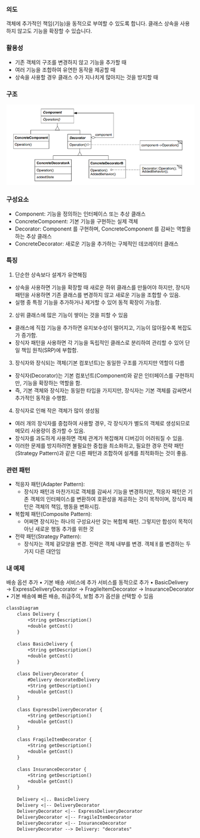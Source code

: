 ### 의도

객체에 추가적인 책임(기능)을 동적으로 부여할 수 있도록 합니다.
클래스 상속을 사용하지 않고도 기능을 확장할 수 있습니다.

### 활용성

- 기존 객체의 구조를 변경하지 않고 기능을 추가할 때
- 여러 기능을 조합하여 유연한 동작을 제공할 때
- 상속을 사용할 경우 클래스 수가 지나치게 많아지는 것을 방지할 때

### 구조

![decorator](decorator.png)

### 구성요소

- Component: 기능을 정의하는 인터페이스 또는 추상 클래스
- ConcreteComponent: 기본 기능을 구현하는 실제 객체
- Decorator: Component 를 구현하며, ConcreteComponent 를 감싸는 역할을 하는 추상 클래스
- ConcreteDecorator: 새로운 기능을 추가하는 구체적인 데코레이터 클래스

### 특징

1. 단순한 상속보다 설계가 유연해짐

- 상속을 사용하면 기능을 확장할 때 새로운 하위 클래스를 만들어야 하지만, 장식자 패턴을 사용하면 기존 클래스를 변경하지 않고 새로운 기능을 조합할 수 있음.
- 실행 중 특정 기능을 추가하거나 제거할 수 있어 동적 확장이 가능함.

2. 상위 클래스에 많은 기능이 쌓이는 것을 피할 수 있음

- 클래스에 직접 기능을 추가하면 유지보수성이 떨어지고, 기능이 많아질수록 복잡도가 증가함.
- 장식자 패턴을 사용하면 각 기능을 독립적인 클래스로 분리하여 관리할 수 있어 단일 책임 원칙(SRP)에 부합함.

3. 장식자와 장식되는 객체(기본 컴포넌트)는 동일한 구조를 가지지만 역할이 다름

- 장식자(Decorator)는 기본 컴포넌트(Component)와 같은 인터페이스를 구현하지만, 기능을 확장하는 역할을 함.
- 즉, 기본 객체와 장식자는 동일한 타입을 가지지만, 장식자는 기본 객체를 감싸면서 추가적인 동작을 수행함.

4. 장식자로 인해 작은 객체가 많이 생성됨

- 여러 개의 장식자를 중첩하여 사용할 경우, 각 장식자가 별도의 객체로 생성되므로 메모리 사용량이 증가할 수 있음.
- 장식자를 과도하게 사용하면 객체 관계가 복잡해져 디버깅이 어려워질 수 있음.
- 이러한 문제를 방지하려면 불필요한 중첩을 최소화하고, 필요한 경우 전략 패턴(Strategy Pattern)과 같은 다른 패턴과 조합하여 설계를 최적화하는 것이 좋음.

### 관련 패턴

- 적응자 패턴(Adapter Pattern):
    - 장식자 패턴과 마찬가지로 객체를 감싸서 기능을 변경하지만, 적응자 패턴은 기존 객체의 인터페이스를 변환하여 호환성을 제공하는 것이 목적이며, 장식자 패턴은 객체의 책임, 행동을 변화시킴.
- 복합체 패턴(Composite Pattern):
    - 어쩌면 장식자는 하나의 구성요사만 갖는 복합체 패턴. 그렇지만 합성이 목적이 아닌 새로운 행동 추가를 위한 것
- 전략 패턴(Strategy Pattern):
    - 장식자는 객체 겉모양을 변경. 전략은 객체 내부를 변경. 객체ㅐ를 변경하는 두 가지 다른 대안임

### 내 예제

배송 옵션 추가
• 기본 배송 서비스에 추가 서비스를 동적으로 추가
• BasicDelivery → ExpressDeliveryDecorator → FragileItemDecorator → InsuranceDecorator
• 기본 배송에 빠른 배송, 취급주의, 보험 추가 옵션을 선택할 수 있음

```mermaid
classDiagram
    class Delivery {
        +String getDescription()
        +double getCost()
    }

    class BasicDelivery {
        +String getDescription()
        +double getCost()
    }

    class DeliveryDecorator {
        #Delivery decoratedDelivery
        +String getDescription()
        +double getCost()
    }

    class ExpressDeliveryDecorator {
        +String getDescription()
        +double getCost()
    }

    class FragileItemDecorator {
        +String getDescription()
        +double getCost()
    }

    class InsuranceDecorator {
        +String getDescription()
        +double getCost()
    }

    Delivery <|.. BasicDelivery
    Delivery <|-- DeliveryDecorator
    DeliveryDecorator <|-- ExpressDeliveryDecorator
    DeliveryDecorator <|-- FragileItemDecorator
    DeliveryDecorator <|-- InsuranceDecorator
    DeliveryDecorator --> Delivery: "decorates"
```